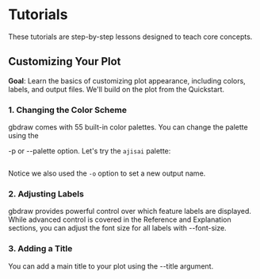 # Tutorials

These tutorials are step-by-step lessons designed to teach core concepts.

## Customizing Your Plot

**Goal**: Learn the basics of customizing plot appearance, including colors, labels, and output files. We'll build on the plot from the Quickstart.

### 1. Changing the Color Scheme
gbdraw comes with 55 built-in color palettes. You can change the palette using the 

-p or --palette option. Let's try the `ajisai` palette:
```bash
```

Notice we also used the `-o` option to set a new output name.

### 2. Adjusting Labels
gbdraw provides powerful control over which feature labels are displayed. While advanced control is covered in the Reference and Explanation sections, you can adjust the font size for all labels with --font-size.

### 3. Adding a Title
You can add a main title to your plot using the --title argument.